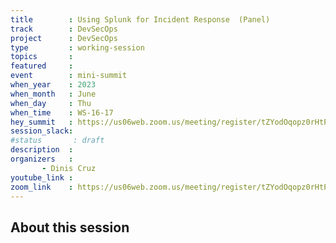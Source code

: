 ```yaml
---
title        : Using Splunk for Incident Response  (Panel)
track        : DevSecOps
project      : DevSecOps
type         : working-session
topics       :
featured     :
event        : mini-summit
when_year    : 2023
when_month   : June
when_day     : Thu
when_time    : WS-16-17
hey_summit   : https://us06web.zoom.us/meeting/register/tZYodOqopz0rHtP81NqELHk2UsLCeJZuXB3v 
session_slack:
#status       : draft
description  :
organizers   :
       - Dinis Cruz
youtube_link :
zoom_link    : https://us06web.zoom.us/meeting/register/tZYodOqopz0rHtP81NqELHk2UsLCeJZuXB3v 
---
```


## About this session
